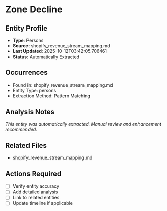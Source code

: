 # Zone Decline

## Entity Profile
- **Type**: Persons
- **Source**: shopify_revenue_stream_mapping.md
- **Last Updated**: 2025-10-12T03:42:05.706461
- **Status**: Automatically Extracted

## Occurrences
- Found in: shopify_revenue_stream_mapping.md
- Entity Type: persons
- Extraction Method: Pattern Matching

## Analysis Notes
*This entity was automatically extracted. Manual review and enhancement recommended.*

## Related Files
- shopify_revenue_stream_mapping.md

## Actions Required
- [ ] Verify entity accuracy
- [ ] Add detailed analysis
- [ ] Link to related entities
- [ ] Update timeline if applicable
